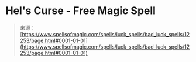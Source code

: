<!--yml
category: 未分类
date: 2024-06-12 18:49:50
-->

# Hel's Curse - Free Magic Spell

> 来源：[https://www.spellsofmagic.com/spells/luck_spells/bad_luck_spells/12253/page.html#0001-01-01](https://www.spellsofmagic.com/spells/luck_spells/bad_luck_spells/12253/page.html#0001-01-01)